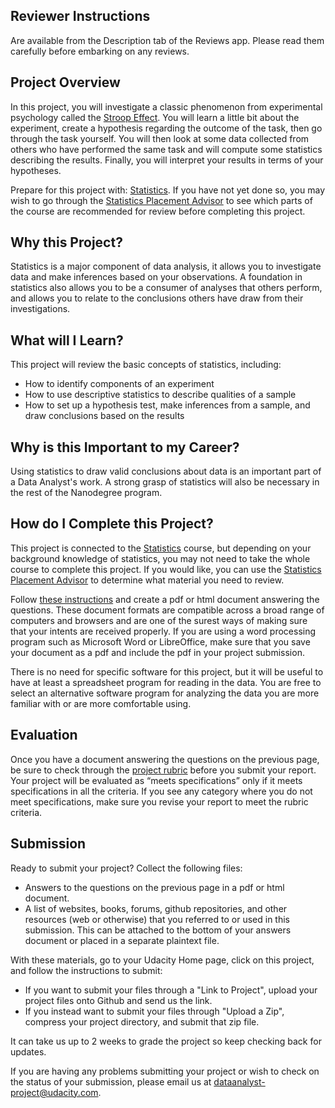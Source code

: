 ## Reviewer Instructions
Are available from the Description tab of the Reviews app. Please read them carefully before embarking on any reviews.

## Project Overview

In this project, you will investigate a classic phenomenon from experimental psychology called the <a href="https://en.wikipedia.org/wiki/Stroop_effect" target="_blank">Stroop Effect</a>. You will learn a little bit about the experiment, create a hypothesis regarding the outcome of the task, then go through the task yourself. You will then look at some data collected from others who have performed the same task and will compute some statistics describing the results. Finally, you will interpret your results in terms of your hypotheses.

Prepare for this project with: <a href="https://www.udacity.com/course/viewer#!/c-ud134-nd" target="_blank">Statistics</a>. If you have not yet done so, you may wish to go through the <a href="https://www.udacity.com/course/viewer#!/c-nd002/l-4446458586/m-4332008402" target="_blank">Statistics Placement Advisor</a> to see which parts of the course are recommended for review before completing this project.

## Why this Project?

Statistics is a major component of data analysis, it allows you to investigate data and make inferences based on your observations. A foundation in statistics also allows you to be a consumer of analyses that others perform, and allows you to relate to the conclusions others have draw from their investigations.

## What will I Learn?

This project will review the basic concepts of statistics, including:

* How to identify components of an experiment
* How to use descriptive statistics to describe qualities of a sample
* How to set up a hypothesis test, make inferences from a sample, and draw conclusions based on the results

## Why is this Important to my Career?

Using statistics to draw valid conclusions about data is an important part of a Data Analyst's work. A strong grasp of statistics will also be necessary in the rest of the Nanodegree program.


## How do I Complete this Project?

This project is connected to the <a href="https://www.udacity.com/course/viewer#!/c-ud134-nd" target="_blank">Statistics</a> course, but depending on your background knowledge of statistics, you may not need to take the whole course to complete this project. If you would like, you can use the <a href="https://www.udacity.com/course/viewer#!/c-nd002/l-4446458586" target="_blank">Statistics Placement Advisor</a> to determine what material you need to review.

Follow <a href="https://docs.google.com/document/d/1-OkpZLjG_kX9J6LIQ5IltsqMzVWjh36QpnP2RYpVdPU/pub?embedded=True">these instructions</a> and create a pdf or html document answering the questions. These document formats are compatible across a broad range of computers and browsers and are one of the surest ways of making sure that your intents are received properly. If you are using a word processing program such as Microsoft Word or LibreOffice, make sure that you save your document as a pdf and include the pdf in your project submission.

There is no need for specific software for this project, but it will be useful to have at least a spreadsheet program for reading in the data. You are free to select an alternative software program for analyzing the data you are more familiar with or are more comfortable using.

## Evaluation

Once you have a document answering the questions on the previous page, be sure to check through the <a href="https://docs.google.com/document/d/1bqyi1Fm5truesLhmbAq16Zl-Ajj9bnNIU_68P60nDQg/pub?embedded=True" target="_blank">project rubric</a> before you submit your report. Your project will be evaluated as “meets specifications” only if it meets specifications in all the criteria. If you see any category where you do not meet specifications, make sure you revise your report to meet the rubric criteria.

## Submission

Ready to submit your project? Collect the following files:

* Answers to the questions on the previous page in a pdf or html document.
* A list of websites, books, forums, github repositories, and other resources (web or otherwise) that you referred to or used in this submission. This can be attached to the bottom of your answers document or placed in a separate plaintext file.

With these materials, go to your Udacity Home page, click on this project, and follow the instructions to submit:

* If you want to submit your files through a "Link to Project", upload your project files onto Github and send us the link.
* If you instead want to submit your files through "Upload a Zip", compress your project directory, and submit that zip file.

It can take us up to 2 weeks to grade the project so keep checking back for updates.

If you are having any problems submitting your project or wish to check on the status of your submission, please email us at dataanalyst-project@udacity.com.

